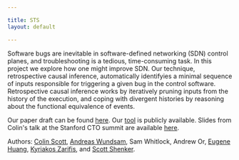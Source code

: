 ```yaml
---

title: STS
layout: default

---
```

Software bugs are inevitable in software-defined networking (SDN) control planes,
and troubleshooting
is a tedious, time-consuming task.
In this project we explore how one might improve SDN.
Our technique, retrospective causal inference,
automatically identifyies
a minimal sequence of inputs responsible for triggering a given bug in the
control software.
Retrospective causal inference works by
iteratively pruning inputs from the history of the execution, and
coping with divergent histories by reasoning about the functional equivalence
of events.

Our paper draft can be found [here](http://www.eecs.berkeley.edu/~rcs/research/sts.pdf).
Our [tool](http://ucb-sts.github.com/sts/) is publicly available.
Slides from Colin's talk at the Stanford CTO summit
are available [here](http://www.eecs.berkeley.edu/~rcs/research/selectiverecall.pptx).

Authors: [Colin Scott](http://www.eecs.berkeley.edu/~rcs/), [Andreas
Wundsam](http://www1.icsi.berkeley.edu/~andi/), Sam Whitlock, Andrew Or, [Eugene
Huang](http://eugene.huang.org/),
[Kyriakos Zarifis](http://www1.icsi.berkeley.edu/~zarifis/), and [Scott Shenker](http://www.eecs.berkeley.edu/Faculty/Homepages/shenker.html).
